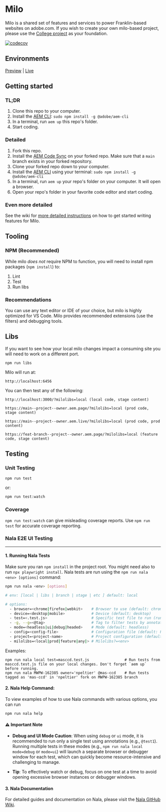 # Milo 
Milo is a shared set of features and services to power Franklin-based websites on adobe.com. If you wish to create your own milo-based project, please use the [College project](https://github.com/adobecom/milo-college) as your foundation.

[![codecov](https://codecov.io/gh/adobecom/milo/branch/main/graph/badge.svg?token=a7ZTCbitBt)](https://codecov.io/gh/adobecom/milo)

## Environments
[Preview](https://main--milo--adobecom.aem.page) | [Live](https://milo.adobe.com)

## Getting started

### TL;DR
1. Clone this repo to your computer.
1. Install the [AEM CLI](https://github.com/adobe/helix-cli): `sudo npm install -g @adobe/aem-cli`
1. In a terminal, run `aem up` this repo's folder.
1. Start coding.

### Detailed
1. Fork this repo.
1. Install the [AEM Code Sync](https://github.com/apps/aem-code-sync) on your forked repo. Make sure that a `main` branch exists in your forked repository.  
1. Clone your forked repo down to your computer.
1. Install the [AEM CLI](https://github.com/adobe/helix-cli) using your terminal: `sudo npm install -g @adobe/aem-cli`
1. In a terminal, run `aem up` your repo's folder on your computer. It will open a browser.
1. Open your repo's folder in your favorite code editor and start coding.

### Even more detailed
See the wiki for [more detailed instructions](https://github.com/adobecom/milo/wiki/Getting-started) on how to get started writing features for Milo.

## Tooling

### NPM (Recommended)
While milo *does not* require NPM to function, you will need to install npm packages (`npm install`) to:

1. Lint
2. Test
3. Run libs

### Recommendations
You can use any text editor or IDE of your choice, but milo is highly optimized for VS Code. Milo provides recommended extensions (use the filters) and debugging tools.

## Libs
If you want to see how your local milo changes impact a consuming site you will need to work on a different port.

```
npm run libs
```
Milo will run at:
```
http://localhost:6456
```
You can then test any of the following:
```
http://localhost:3000/?milolibs=local (local code, stage content)

https://main--project--owner.aem.page/?milolibs=local (prod code, stage content)

https://main--project--owner.aem.live/?milolibs=local (prod code, prod content)

https://feat-branch--project--owner.aem.page/?milolibs=local (feature code, stage content)
```

## Testing
### Unit Testing
```sh
npm run test
```
or:
```sh
npm run test:watch
```
### Coverage
`npm run test:watch` can give misleading coverage reports. Use `npm run test` for accurate coverage reporting.

### Nala E2E UI Testing
-----

#### 1. Running Nala Tests
Make sure you ran `npm install` in the project root.
You might need also to run `npx playwright install`.
Nala tests are run using the `npm run nala <env> [options]` command:

```sh
npm run nala <env> [options]
```
```sh
# env: [local | libs | branch | stage | etc ] default: local

# options:
  - browser=<chrome|firefox|webkit>    # Browser to use (default: chrome)
  - device=<desktop|mobile>            # Device (default: desktop)
  - test=<.test.js>                    # Specific test file to run (runs all tests in the file)
  - -g, --g=<@tag>                     # Tag to filter tests by annotations ex: @test1 @accordion @marquee
  - mode=<headless|ui|debug|headed>    # Mode (default: headless)
  - config=<config-file>               # Configuration file (default: Playwright default)
  - project=<project-name>             # Project configuration (default: milo-live-chromium)
  - milolibs=<local|prod|feature|any|> # Milolibs?=<env> 
```

Examples:
```
npm run nala local test=masccd.test.js                # Run tests from masccd.test.js file on your local changes. Don't forget `aem up` before running.
npm run nala MWPW-162385 owner='npeltier' @mas-ccd    # Run tests tagged as 'mas-ccd' in 'npeltier' fork on MWPW-162385 branch
```

#### 2. Nala Help Command:
To view examples of how to use Nala commands with various options, you can run
```sh
npm run nala help
```

#### ⚠️ Important Note
- **Debug and UI Mode Caution**: When using `debug` or `ui` mode, it is recommended to run only a single test using annotations (e.g., `@test1`). Running multiple tests in these modes (e.g., `npm run nala local mode=debug` or `mode=ui`) will launch a separate browser or debugger window for each test, which can quickly become resource-intensive and challenging to manage.

- **Tip**: To effectively watch or debug, focus on one test at a time to avoid opening excessive browser instances or debugger windows.

#### 3. Nala Documentation
For detailed guides and documentation on Nala, please visit the [Nala GitHub Wiki](https://github.com/adobecom/milo/wiki/Nala#nala-introduction).


  



